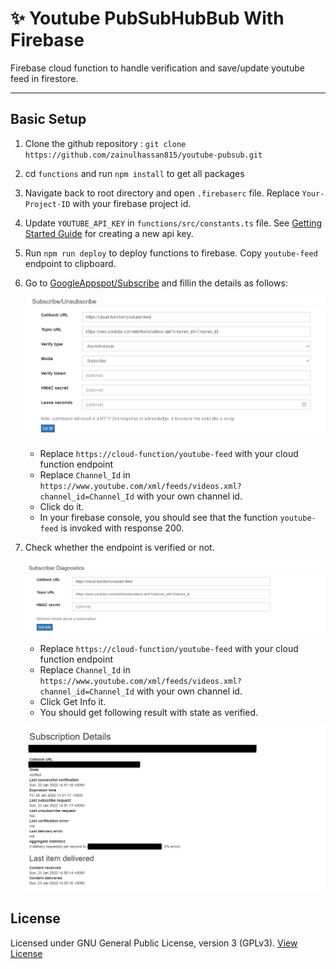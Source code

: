 # ✨ Youtube PubSubHubBub With Firebase

Firebase cloud function to handle verification and save/update youtube feed in firestore.

---

## Basic Setup

1. Clone the github repository : `git clone https://github.com/zainulhassan815/youtube-pubsub.git`
2. cd `functions` and run `npm install` to get all packages
3. Navigate back to root directory and open `.firebaserc` file. Replace `Your-Project-ID` with your firebase project id.
4. Update `YOUTUBE_API_KEY` in `functions/src/constants.ts` file. See [Getting Started Guide](https://developers.google.com/youtube/v3/getting-started) for creating a new api key.
5. Run `npm run deploy` to deploy functions to firebase. Copy `youtube-feed` endpoint to clipboard.
6. Go to [GoogleAppspot/Subscribe](https://pubsubhubbub.appspot.com/subscribe) and fillin the details as follows:

   ![GooglePubSubHubBubSubscriptionForm](./media/GooglePubsubhubbubHub.png)

   - Replace `https://cloud-function/youtube-feed` with your cloud function endpoint
   - Replace `Channel_Id` in `https://www.youtube.com/xml/feeds/videos.xml?channel_id=Channel_Id` with your own channel id.
   - Click do it.
   - In your firebase console, you should see that the function `youtube-feed` is invoked with response 200.

7. Check whether the endpoint is verified or not.

   ![GooglePubSubHubBubVerificationForm](./media/GooglePubSubHubBubVerificationForm.png)

   - Replace `https://cloud-function/youtube-feed` with your cloud function endpoint
   - Replace `Channel_Id` in `https://www.youtube.com/xml/feeds/videos.xml?channel_id=Channel_Id` with your own channel id.
   - Click Get Info it.
   - You should get following result with state as verified.

   ![VerificationCheck](./media/VerificationCheck.png)

## License

Licensed under GNU General Public License, version 3 (GPLv3). [View License](./LICENSE)
